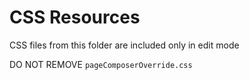 # CSS Resources

CSS files from this folder are included only in edit mode

DO NOT REMOVE `pageComposerOverride.css`
